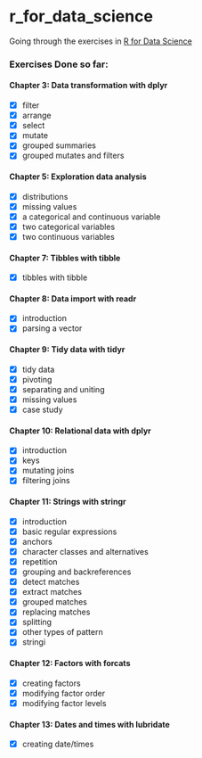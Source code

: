 # r_for_data_science
Going through the exercises in [R for Data
Science](https://r4ds.had.co.nz/index.html)

### Exercises Done so far:
#### Chapter 3: Data transformation with dplyr
- [x] filter
- [x] arrange
- [x] select
- [x] mutate
- [x] grouped summaries
- [x] grouped mutates and filters

#### Chapter 5: Exploration data analysis
- [x] distributions
- [x] missing values
- [x] a categorical and continuous variable
- [x] two categorical variables
- [x] two continuous variables

#### Chapter 7: Tibbles with tibble
- [x] tibbles with tibble

#### Chapter 8: Data import with readr
- [x] introduction
- [x] parsing a vector

#### Chapter 9: Tidy data with tidyr
- [x] tidy data
- [x] pivoting
- [x] separating and uniting
- [x] missing values
- [x] case study

#### Chapter 10: Relational data with dplyr 
- [x] introduction
- [x] keys
- [x] mutating joins
- [x] filtering joins
#### Chapter 11: Strings with stringr 
- [x] introduction
- [x] basic regular expressions
- [x] anchors
- [x] character classes and alternatives
- [x] repetition
- [x] grouping and backreferences 
- [x] detect matches 
- [x] extract matches 
- [x] grouped matches 
- [x] replacing matches 
- [x] splitting
- [x] other types of pattern
- [x] stringi

#### Chapter 12: Factors with forcats
- [x] creating factors
- [x] modifying factor order
- [x] modifying factor levels

#### Chapter 13: Dates and times with lubridate
- [x] creating date/times
 

